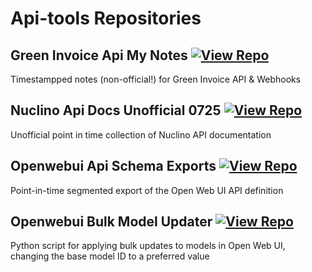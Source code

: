 # Api-tools Repositories

## Green Invoice Api My Notes [![View Repo](https://img.shields.io/badge/view-repo-green)](https://github.com/danielrosehill/Green-Invoice-API-My-Notes)
Timestampped notes (non-official!) for Green Invoice API & Webhooks

## Nuclino Api Docs Unofficial 0725 [![View Repo](https://img.shields.io/badge/view-repo-green)](https://github.com/danielrosehill/Nuclino-API-Docs-Unofficial-0725)
Unofficial point in time collection of Nuclino API documentation 

## Openwebui Api Schema Exports [![View Repo](https://img.shields.io/badge/view-repo-green)](https://github.com/danielrosehill/OpenWebUI-API-Schema-Exports)
Point-in-time segmented export of the Open Web UI API definition

## Openwebui Bulk Model Updater [![View Repo](https://img.shields.io/badge/view-repo-green)](https://github.com/danielrosehill/OpenWebUI-Bulk-Model-Updater)
Python script for applying bulk updates to models in Open Web UI, changing the base model ID to a preferred value

